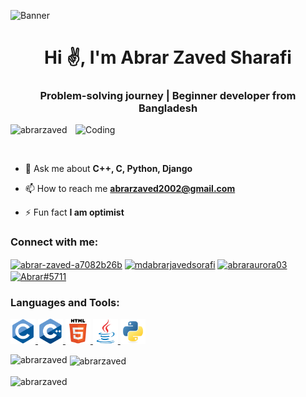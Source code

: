 ![Banner](https://qrangers.com/wp-content/uploads/2021/09/Banner-Introduction-to-3D-Animation.png)

<h1 align="center">Hi ✌️, I'm Abrar Zaved Sharafi</h1>
<h3 align="center">Problem-solving journey | Beginner developer from Bangladesh</h3>
<img align="right" alt="Coding" width="400" src="https://camo.githubusercontent.com/7de37139d0b4c1ce40865e799b446c0e963a3dd8fb68d239707237c40604fa3d/68747470733a2f2f63646e2e6472696262626c652e636f6d2f75736572732f3733303730332f73637265656e73686f74732f363538313234332f6176656e746f2e676966"

<p align="left"> <img src="https://komarev.com/ghpvc/?username=abrarzaved&label=Profile%20views&color=0e75b6&style=flat" alt="abrarzaved" /> </p>

<p align="left"> <a href="https://twitter.com/" target="blank"><img src="https://img.shields.io/twitter/follow/?logo=twitter&style=for-the-badge" alt="" /></a> </p>

- 💬 Ask me about **C++, C, Python, Django**

- 📫 How to reach me **abrarzaved2002@gmail.com**

- ⚡ Fun fact **I am optimist**

<h3 align="left">Connect with me:</h3>
<p align="left">
<a href="https://linkedin.com/in/abrar-zaved-a7082b26b" target="blank"><img align="center" src="https://raw.githubusercontent.com/rahuldkjain/github-profile-readme-generator/master/src/images/icons/Social/linked-in-alt.svg" alt="abrar-zaved-a7082b26b" height="30" width="40" /></a>
<a href="https://fb.com/mdabrarjavedsorafi" target="blank"><img align="center" src="https://raw.githubusercontent.com/rahuldkjain/github-profile-readme-generator/master/src/images/icons/Social/facebook.svg" alt="mdabrarjavedsorafi" height="30" width="40" /></a>
<a href="https://codeforces.com/profile/abraraurora03" target="blank"><img align="center" src="https://raw.githubusercontent.com/rahuldkjain/github-profile-readme-generator/master/src/images/icons/Social/codeforces.svg" alt="abraraurora03" height="30" width="40" /></a>
<a href="https://discord.gg/Abrar#5711" target="blank"><img align="center" src="https://raw.githubusercontent.com/rahuldkjain/github-profile-readme-generator/master/src/images/icons/Social/discord.svg" alt="Abrar#5711" height="30" width="40" /></a>
</p>

<h3 align="left">Languages and Tools:</h3>
<p align="left"> <a href="https://www.cprogramming.com/" target="_blank" rel="noreferrer"> <img src="https://raw.githubusercontent.com/devicons/devicon/master/icons/c/c-original.svg" alt="c" width="40" height="40"/> </a> <a href="https://www.w3schools.com/cpp/" target="_blank" rel="noreferrer"> <img src="https://raw.githubusercontent.com/devicons/devicon/master/icons/cplusplus/cplusplus-original.svg" alt="cplusplus" width="40" height="40"/> </a> <a href="https://www.w3.org/html/" target="_blank" rel="noreferrer"> <img src="https://raw.githubusercontent.com/devicons/devicon/master/icons/html5/html5-original-wordmark.svg" alt="html5" width="40" height="40"/> </a>  <a href="https://www.java.com" target="_blank" rel="noreferrer"> <img src="https://raw.githubusercontent.com/devicons/devicon/master/icons/java/java-original.svg" alt="java" width="40" height="40"/> </a>  <a href="https://www.python.org" target="_blank" rel="noreferrer"> <img src="https://raw.githubusercontent.com/devicons/devicon/master/icons/python/python-original.svg" alt="python" width="40" height="40"/> </a>  </p>

<p><img align="left" src="https://github-readme-stats.vercel.app/api/top-langs?username=abrarzaved&show_icons=true&locale=en&layout=compact" alt="abrarzaved" /></p>

<p>&nbsp;<img align="center" src="https://github-readme-stats.vercel.app/api?username=abrarzaved&show_icons=true&locale=en" alt="abrarzaved" /></p>

<p><img align="center" src="https://github-readme-streak-stats.herokuapp.com/?user=abrarzaved&" alt="abrarzaved" /></p>
